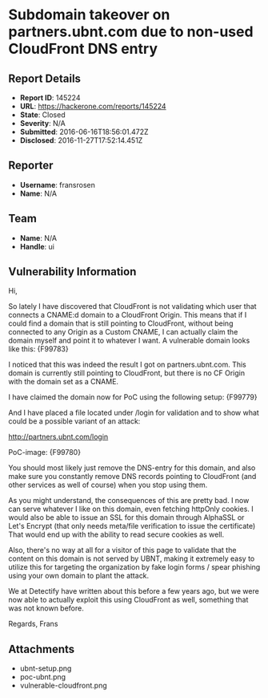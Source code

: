# Subdomain takeover on partners.ubnt.com due to non-used CloudFront DNS entry

## Report Details
- **Report ID**: 145224
- **URL**: https://hackerone.com/reports/145224
- **State**: Closed
- **Severity**: N/A
- **Submitted**: 2016-06-16T18:56:01.472Z
- **Disclosed**: 2016-11-27T17:52:14.451Z

## Reporter
- **Username**: fransrosen
- **Name**: N/A

## Team
- **Name**: N/A
- **Handle**: ui

## Vulnerability Information
Hi,

So lately I have discovered that CloudFront is not validating which user that connects a CNAME:d domain to a CloudFront Origin. This means that if I could find a domain that is still pointing to CloudFront, without being connected to any Origin as a Custom CNAME, I can actually claim the domain myself and point it to whatever I want. A vulnerable domain looks like this:
{F99783}

I noticed that this was indeed the result I got on partners.ubnt.com. This domain is currently still pointing to CloudFront, but there is no CF Origin with the domain set as a CNAME.

I have claimed the domain now for PoC using the following setup:
{F99779}

And I have placed a file located under /login for validation and to show what could be a possible variant of an attack:

http://partners.ubnt.com/login

PoC-image:
{F99780}

You should most likely just remove the DNS-entry for this domain, and also make sure you constantly remove DNS records pointing to CloudFront (and other services as well of course) when you stop using them.

As you might understand, the consequences of this are pretty bad. I now can serve whatever I like on this domain, even fetching httpOnly cookies. I would also be able to issue an SSL for this domain through AlphaSSL or Let's Encrypt (that only needs meta/file verification to issue the certificate) That would end up with the ability to read secure cookies as well.

Also, there's no way at all for a visitor of this page to validate that the content on this domain is not served by UBNT, making it extremely easy to utilize this for targeting the organization by fake login forms / spear phishing using your own domain to plant the attack.

We at Detectify have written about this before a few years ago, but we were now able to actually exploit this using CloudFront as well, something that was not known before.

Regards,
Frans

## Attachments
- ubnt-setup.png
- poc-ubnt.png
- vulnerable-cloudfront.png
